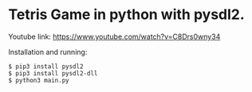 
# Tetris Game in python with pysdl2.

Youtube link: https://www.youtube.com/watch?v=C8Drs0wny34

Installation and running:
```
$ pip3 install pysdl2
$ pip3 install pysdl2-dll
$ python3 main.py
```

